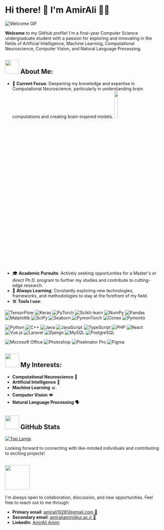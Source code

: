 # Hi there! 👋 I'm AmirAli 🧑‍💻

![Welcome GIF](https://cdn.dribbble.com/users/1061750/screenshots/4314775/media/e5b8a5189984db6a349cc276920a7df3.gif)

**Welcome** to my GitHub profile! I'm a final-year Computer Science undergraduate student with a passion for exploring and innovating in the fields of Artificial Intelligence, Machine Learning, Computational Neuroscience, Computer Vision, and Natural Language Processing.

## <img src="https://encrypted-tbn0.gstatic.com/images?q=tbn:ANd9GcTJsKZVppBhshJBN6_RHp9luylwz4eQO4I8Tg&s" width="45" /> About Me:

- 🔭 **Current Focus**: Deepening my knowledge and expertise in Computational Neuroscience, particularly in understanding brain computations and creating brain-inspired models. <img src="https://encrypted-tbn0.gstatic.com/images?q=tbn:ANd9GcR3_MKejXoSVL8C1dkUXX17r8_DkLKmMtegSg&s" width="15%" />
- 🎓 **Academic Pursuits**: Actively seeking opportunities for a Master's or direct Ph.D. program to further my studies and contribute to cutting-edge research.
- 🌱 **Always Learning**: Constantly exploring new technologies, frameworks, and methodologies to stay at the forefront of my field.
- 🛠️ **Tools I use**:

![TensorFlow](https://img.shields.io/badge/TensorFlow-FF6F00?style=for-the-badge&logo=tensorflow&logoColor=white)
![Keras](https://img.shields.io/badge/Keras-D00000?style=for-the-badge&logo=keras&logoColor=white)
![PyTorch](https://img.shields.io/badge/PyTorch-EE4C2C?style=for-the-badge&logo=pytorch&logoColor=white)
![Scikit-learn](https://img.shields.io/badge/Scikit--learn-F7931E?style=for-the-badge&logo=scikit-learn&logoColor=white)
![NumPy](https://img.shields.io/badge/NumPy-013243?style=for-the-badge&logo=numpy&logoColor=white)
![Pandas](https://img.shields.io/badge/Pandas-150458?style=for-the-badge&logo=pandas&logoColor=white)
![Matplotlib](https://img.shields.io/badge/Matplotlib-239120?style=for-the-badge&logo=matplotlib&logoColor=white)
![SciPy](https://img.shields.io/badge/SciPy-8CAAE6?style=for-the-badge&logo=scipy&logoColor=white)
![Seaborn](https://img.shields.io/badge/Seaborn-3776AB?style=for-the-badge&logo=seaborn&logoColor=white)
![PymonTorch](https://img.shields.io/badge/PymonTorch-EE4C2C?style=for-the-badge&logo=custom&logoColor=white)
![Conex](https://img.shields.io/badge/Conex-4CAF50?style=for-the-badge&logo=custom&logoColor=white)
![Pymonto](https://img.shields.io/badge/Pymonto-007ACC?style=for-the-badge&logo=custom&logoColor=white)

![Python](https://img.shields.io/badge/Python-3776AB?style=for-the-badge&logo=python&logoColor=white)
![C++](https://img.shields.io/badge/C++-00599C?style=for-the-badge&logo=cplusplus&logoColor=white)
![Java](https://img.shields.io/badge/Java-007396?style=for-the-badge&logo=java&logoColor=white)
![JavaScript](https://img.shields.io/badge/JavaScript-F7DF1E?style=for-the-badge&logo=javascript&logoColor=black)
![TypeScript](https://img.shields.io/badge/TypeScript-3178C6?style=for-the-badge&logo=typescript&logoColor=white)
![PHP](https://img.shields.io/badge/PHP-777BB4?style=for-the-badge&logo=php&logoColor=white)
![React](https://img.shields.io/badge/React-20232A?style=for-the-badge&logo=react&logoColor=61DAFB)
![Vue.js](https://img.shields.io/badge/Vue.js-4FC08D?style=for-the-badge&logo=vue-dot-js&logoColor=white)
![Laravel](https://img.shields.io/badge/Laravel-FF2D20?style=for-the-badge&logo=laravel&logoColor=white)
![Django](https://img.shields.io/badge/Django-092E20?style=for-the-badge&logo=django&logoColor=white&labelColor=092E20&color=gray&borderRadius=10px)
![MySQL](https://img.shields.io/badge/MySQL-4479A1?style=for-the-badge&logo=mysql&logoColor=white)
![PostgreSQL](https://img.shields.io/badge/PostgreSQL-336791?style=for-the-badge&logo=postgresql&logoColor=white)

![Microsoft Office](https://img.shields.io/badge/Office-FF6F00?style=for-the-badge&logo=microsoft-office&logoColor=white&borderRadius=10px)
![Photoshop](https://img.shields.io/badge/Photoshop-007ACC?style=for-the-badge&logo=adobe-photoshop&logoColor=white&borderRadius=10px)
![Pixelmator Pro](https://img.shields.io/badge/Pixelmator_Pro-009688?style=for-the-badge&logo=pixelmator&logoColor=white&borderRadius=10px)
![Figma](https://img.shields.io/badge/Figma-6200EA?style=for-the-badge&logo=figma&logoColor=white&borderRadius=10px)

## <img src="https://media2.giphy.com/media/v1.Y2lkPTc5MGI3NjExNWxoNnZkZnVzeGxuaTJncGM1NXVyOHRybTY2M21qNmVib3ppOGs3eSZlcD12MV9pbnRlcm5hbF9naWZfYnlfaWQmY3Q9cw/K3QsVy4I0zvGWIesyj/giphy.webp" width="45" /> My Interests:

- **Computational Neuroscience** 🧠
- **Artificial Intelligence** 🤖
- **Machine Learning** 📊.
- **Computer Vision** 👁️
- **Natural Language Processing** 🗣️

## <img src="https://media1.giphy.com/media/v1.Y2lkPTc5MGI3NjExZGl6dGdxZDM3YW9ha256Z3Q3cmw2NnRpOGsweWYxNHdrcjZncXJtZSZlcD12MV9pbnRlcm5hbF9naWZfYnlfaWQmY3Q9cw/47rD4FjGW0KFDM1WAE/giphy.webp" width="45px"> GitHub Stats

[![Top Langs](https://github-readme-stats.vercel.app/api/top-langs/?username=Amir-Ali-Amini)](https://github.com/anuraghazra/github-readme-stats)

Looking forward to connecting with like-minded individuals and contributing to exciting projects!

## <img src="https://media2.giphy.com/media/v1.Y2lkPTc5MGI3NjExcmx1dWRjZHEwc3dvOHZ0aHQ4bnAxM2xraTVxNDc0M3djbGUzdmpkbyZlcD12MV9pbnRlcm5hbF9naWZfYnlfaWQmY3Q9dHM/RpDh3gH9AMsaAoF1An/giphy.webp" width='80'>

I'm always open to collaboration, discussion, and new opportunities. Feel free to reach out to me through:

- **Primary email**: [amirali10281@gmail.com 📧](mailto:amirali10281@gmail.com)
- **Secondary email**: [amiraliamini@ur.ac.ir 📨](mailto:amiraliamini@ur.ac.ir)
- **LinkedIn**: [AmirAli Amini](https://www.linkedin.com/in/amirali-amini/)
